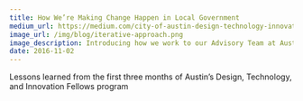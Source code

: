 ```yaml
---
title: How We’re Making Change Happen in Local Government
medium_url: https://medium.com/city-of-austin-design-technology-innovation/how-were-making-change-happen-in-local-government-e007b3b9e008#.xte87adl3
image_url: /img/blog/iterative-approach.png
image_description: Introducing how we work to our Advisory Team at Austin Resource Recovery
date: 2016-11-02
---
```


Lessons learned from the first three months of Austin’s Design, Technology, and Innovation Fellows program
